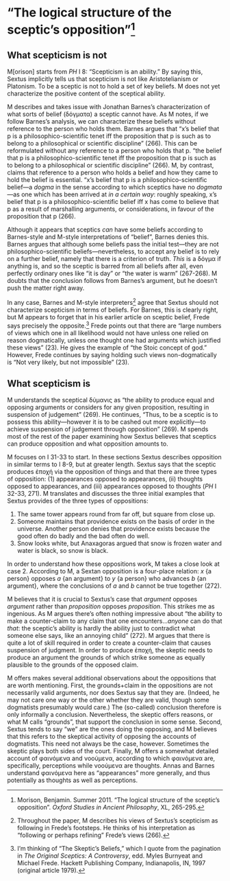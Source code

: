 # “The logical structure of the sceptic’s opposition”[^1]

## What scepticism is not

M[orison] starts from *PH* I 8: “Scepticism is an ability.” By saying this, Sextus implicitly tells us that scepticism is not like Aristotelianism or Platonism. To be a sceptic is not to hold a set of key beliefs. M does not yet characterize the positive content of the sceptical ability.

M describes and takes issue with Jonathan Barnes’s characterization of what sorts of belief (δόγματα) a sceptic cannot have. As M notes, if we follow Barnes’s analysis, we can characterize these beliefs without reference to the person who holds them. Barnes argues that “x’s belief that p is a philosophico-scientific tenet iff the proposition that p is such as to belong to a philosophical or scientific discipline” (266). This can be reformulated without any reference to a person who holds that p. “the belief that p is a philosophico-scientific tenet iff the proposition that p is such as to belong to a philosophical or scientific discipline” (266). M, by contrast, claims that reference to a person who holds a belief and how they came to hold the belief is essential. “x’s belief that p is a philosophico-scientific belief—a *dogma* in the sense according to which sceptics have no *dogmata*—as one which has been arrived at *in a certain way*: roughly speaking, x’s belief that p is a philosophico-scientific belief iff x has come to believe that p as a result of marshalling arguments, or considerations, in favour of the proposition that p (266).

Although it appears that sceptics *can* have some beliefs according to Barnes-style and M-style interpretations of “belief”, Barnes denies this. Barnes argues that although some beliefs pass the initial test—they are not philosophico-scientific beliefs—nevertheless, to accept any belief is to rely on a further belief, namely that there is a criterion of truth. *This* is a δόγμα if anything is, and so the sceptic is barred from all beliefs after all, even perfectly ordinary ones like “it is day” or “the water is warm” (267-268). M doubts that the conclusion follows from Barnes’s argument, but he doesn’t push the matter right away.

In any case, Barnes and M-style interpreters[^2] agree that Sextus should not characterize scepticism in terms of beliefs. For Barnes, this is clearly right, but M appears to forget that in his earlier article on sceptic belief, Frede says precisely the opposite.[^3] Frede points out that there are “large numbers of views which one in all likelihood would not have unless one relied on reason dogmatically, unless one thought one had arguments which justified these views” (23). He gives the example of “the Stoic concept of god.” However, Frede continues by saying holding such views non-dogmatically is “Not very likely, but not impossible” (23).

## What scepticism is

M understands the sceptical δύμανις as “the ability to produce equal and opposing arguments or considers for any given proposition, resulting in suspension of judgement” (269). He continues, “Thus, to be a sceptic is to possess this ability—however it is to be cashed out more explicitly—to achieve suspension of judgement through opposition” (269). M spends most of the rest of the paper examining how Sextus believes that sceptics can produce opposition and what opposition amounts to.

M focuses on I 31-33 to start. In these sections Sextus describes opposition in similar terms to I 8-9, but at greater length. Sextus says that the sceptic produces ἐποχή via the opposition of things and that there are three types of opposition: (1) appearances opposed to appearances, (ii) thoughts opposed to appearances, and (iii) appearances opposed to thoughts (*PH* I 32-33, 271). M translates and discusses the three initial examples that Sextus provides of the three types of oppositions:

1. The same tower appears round from far off, but square from close up.
1. Someone maintains that providence exists on the basis of order in the universe. Another person denies that providence exists because the good often do badly and the bad often do well.
1. Snow looks white, but Anaxagoras argued that snow is frozen water and water is black, so snow is black.

In order to understand how these oppositions work, M takes a close look at case 2. According to M, a Sextan opposition is a four-place relation: *x* {a person} opposes *a* {an argument} to *y* {a person} who advances *b* {an argument}, where the conclusions of *a* and *b* cannot be true together (272).

M believes that it is crucial to Sextus’s case that *argument* opposes *argument* rather than *proposition* opposes *proposition*. This strikes me as ingenious. As M argues there’s often nothing impressive about “the ability to make a counter-claim to any claim that one encounters...*anyone* can do that *that*: the sceptic’s ability is hardly the ability just to contradict what someone else says, like an annoying child” (272). M argues that there is quite a lot of skill required in order to create a counter-claim that causes suspension of judgment. In order to produce ἐποχή, the skeptic needs to produce an argument the grounds of which strike someone as equally plausible to the grounds of the opposed claim.

M offers makes several additional observations about the oppositions that are worth mentioning. First, the grounds+claim in the oppositions are not necessarily valid arguments, nor does Sextus say that they are. (Indeed, he may not care one way or the other whether they are valid, though some dogmatists presumably would care.) The (so-called) conclusion therefore is only informally a conclusion. Nevertheless, the skeptic offers reasons, or what M calls “grounds”, that support the conclusion in some sense. Second, Sextus tends to say “we” are the ones doing the opposing, and M believes that this refers to the skeptical activity of opposing the accounts of dogmatists. This need not always be the case, however. Sometimes the skeptic plays both sides of the court. Finally, M offers a somewhat detailed account of φαινόμενα and νοούμενα, according to which φαινόμενα are, specifically, perceptions while νοούμενα are thoughts. Annas and Barnes understand φαινόμενα here as “appearances” more generally, and thus potentially as thoughts as well as perceptions.

[^1]: Morison, Benjamin. Summer 2011. “The logical structure of the sceptic’s opposition”. *Oxford Studies in Ancient Philosophy*, XL, 265-295.

[^2]: Throughout the paper, M describes his views of Sextus’s scepticism as following in Frede’s footsteps. He thinks of his interpretation as “following or perhaps refining” Frede’s views (266).

[^3]: I’m thinking of “The Skeptic’s Beliefs,” which I quote from the pagination in *The Original Sceptics: A Controversy*, edd. Myles Burnyeat and Michael Frede. Hackett Publishing Company, Indianapolis, IN, 1997 (original article 1979).
